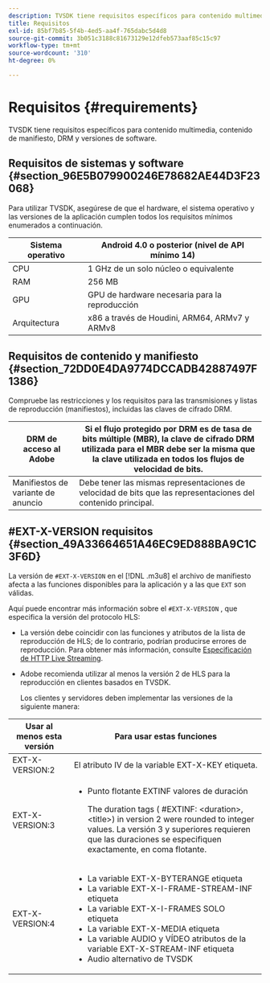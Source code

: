 ```yaml
---
description: TVSDK tiene requisitos específicos para contenido multimedia, contenido de manifiesto, DRM y versiones de software.
title: Requisitos
exl-id: 85bf7b85-5f4b-4ed5-aa4f-765dabc5d4d8
source-git-commit: 3b051c3188c81673129e12dfeb573aaf85c15c97
workflow-type: tm+mt
source-wordcount: '310'
ht-degree: 0%

---
```


# Requisitos {#requirements}

TVSDK tiene requisitos específicos para contenido multimedia, contenido de manifiesto, DRM y versiones de software.

## Requisitos de sistemas y software {#section_96E5B079900246E78682AE44D3F23068}

Para utilizar TVSDK, asegúrese de que el hardware, el sistema operativo y las versiones de la aplicación cumplen todos los requisitos mínimos enumerados a continuación.

| Sistema operativo | Android 4.0 o posterior (nivel de API mínimo 14) |
|---|---|
| CPU | 1 GHz de un solo núcleo o equivalente |
| RAM | 256 MB |
| GPU | GPU de hardware necesaria para la reproducción |
| Arquitectura | x86 a través de Houdini, ARM64, ARMv7 y ARMv8 |

## Requisitos de contenido y manifiesto {#section_72DD0E4DA9774DCCADB42887497F1386}

Compruebe las restricciones y los requisitos para las transmisiones y listas de reproducción (manifiestos), incluidas las claves de cifrado DRM.

| DRM de acceso al Adobe | Si el flujo protegido por DRM es de tasa de bits múltiple (MBR), la clave de cifrado DRM utilizada para el MBR debe ser la misma que la clave utilizada en todos los flujos de velocidad de bits. |
|---|---|
| Manifiestos de variante de anuncio | Debe tener las mismas representaciones de velocidad de bits que las representaciones del contenido principal. |

## #EXT-X-VERSION requisitos {#section_49A33664651A46EC9ED888BA9C1C3F6D}

La versión de `#EXT-X-VERSION` en el [!DNL .m3u8] el archivo de manifiesto afecta a las funciones disponibles para la aplicación y a las que `EXT` son válidas.

Aquí puede encontrar más información sobre el `#EXT-X-VERSION` , que especifica la versión del protocolo HLS:

* La versión debe coincidir con las funciones y atributos de la lista de reproducción de HLS; de lo contrario, podrían producirse errores de reproducción. Para obtener más información, consulte [Especificación de HTTP Live Streaming](https://datatracker.ietf.org/doc/draft-pantos-http-live-streaming/?include_text=1).
* Adobe recomienda utilizar al menos la versión 2 de HLS para la reproducción en clientes basados en TVSDK.

   Los clientes y servidores deben implementar las versiones de la siguiente manera:

<table frame="all" colsep="1" rowsep="1" id="table_62EB98EDD9DE49EC84CB1C7D59BC40E6"> 
 <thead> 
  <tr rowsep="1"> 
   <th colname="1" class="entry"> Usar al menos esta versión </th> 
   <th colname="2" class="entry"> Para usar estas funciones </th> 
  </tr> 
 </thead>
 <tbody> 
  <tr rowsep="1"> 
   <td colname="1"> <span class="codeph"> EXT-X-VERSION:2 </span> </td> 
   <td colname="2"> El atributo IV de la variable <span class="codeph"> EXT-X-KEY </span> etiqueta. </td> 
  </tr> 
  <tr rowsep="1"> 
   <td colname="1"> <span class="codeph"> EXT-X-VERSION:3 </span> </td> 
   <td colname="2"> 
    <ul id="ul_C9500D3F934848639C204BF248F139FF"> 
     <li id="li_535A7E3FABCB46FE872A7EA5DE2A1784">Punto flotante <span class="codeph"> EXTINF </span> valores de duración <p>The duration tags ( <span class="codeph"> #EXTINF: </span>&lt;duration&gt;,&lt;title&gt;) in version 2 were rounded to integer values. La versión 3 y superiores requieren que las duraciones se especifiquen exactamente, en coma flotante. </p> </li> 
    </ul> </td> 
  </tr> 
  <tr rowsep="0"> 
   <td colname="1"> <span class="codeph"> EXT-X-VERSION:4 </span> </td> 
   <td colname="2"> 
    <ul id="ul_3355A6CBBE2141DDB92660BB4B604D70"> 
     <li id="li_5E73D41AF6DC4CEE88D6C029FFCFC350">La variable <span class="codeph"> EXT-X-BYTERANGE </span> etiqueta </li> 
     <li id="li_BF5141F516F749E5890860D487EB5287">La variable <span class="codeph"> EXT-X-I-FRAME-STREAM-INF </span> etiqueta </li> 
     <li id="li_E0D399A13812499B94107CDE62998EE9">La variable <span class="codeph"> EXT-X-I-FRAMES SOLO </span> etiqueta </li> 
     <li id="li_A7783AFF99854EFBBAECD2967E4CBF2B">La variable <span class="codeph"> EXT-X-MEDIA </span> etiqueta </li> 
     <li id="li_15AE652F33C1454AA90DDC65E7D6C2FD">La variable <span class="codeph"> AUDIO </span> y <span class="codeph"> VÍDEO </span> atributos de la variable <span class="codeph"> EXT-X-STREAM-INF </span> etiqueta </li> 
     <li id="li_DB2A7847D5884F6E91FD9E78101FBCA5">Audio alternativo de TVSDK </li> 
    </ul> </td> 
  </tr> 
 </tbody> 
</table>

